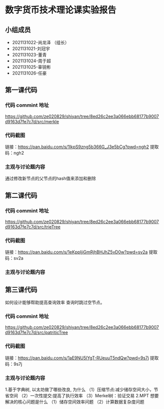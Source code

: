 # 数字货币技术理论课实验报告

## 小组成员

- 2021131022-尚龙泽 （组长）
- 2021131021-刘冠宇
- 2021131023-董青
- 2021131024-周于超
- 2021131025-辜锐彬
- 2021131026-任豪




## 第一课代码


### 代码 commint 地址

https://github.com/ze020829/shiyan/tree/8ed26c2ee3a066ebb68177b9007d9163d7fe7c7d/src/merkle


### 代码截图

链接：https://pan.baidu.com/s/1lkpS9zng5b366G_J3e5bCg?pwd=ngh2 
提取码：ngh2

### 主观与讨论题内容

通过修改新节点的父节点的hash值来添加和删除



## 第二课代码


### 代码 commint 地址
https://github.com/ze020829/shiyan/tree/8ed26c2ee3a066ebb68177b9007d9163d7fe7c7d/src/trieTree


### 代码截图

链接：https://pan.baidu.com/s/1eKppIjiGmRjhBHJhZ5vD0w?pwd=sv2a 
提取码：sv2a


### 主观与讨论题内容



## 第三课代码
如何设计能够帮助提⾼查询效率
查询时跳过空节点。

### 代码 commint 地址

https://github.com/ze020829/shiyan/tree/8ed26c2ee3a066ebb68177b9007d9163d7fe7c7d/src/patriticTree


### 代码截图

链接：https://pan.baidu.com/s/1aE9NU5lYgT-RUeuuT5ndQw?pwd=9s7j 
提取码：9s7j

### 主观与讨论题内容


1.基于字典树, 以太坊做了哪些改良, 为什么
（1）压缩节点:减少储存空间大小，节省空间
（2）一次性提交:提高了执行效率
（3）Merkel树：验证交易
2.MPT 想要解决的核⼼问题是什么
（1）储存空间效率问题
（2）计算数据复杂度问题
